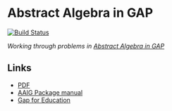 # Abstract Algebra in GAP

[![Build Status][Travis badge]][Travis link]

*Working through problems in [Abstract Algebra in GAP][book]*


## Links

* [PDF]
* [AAIG Package manual][]
* [Gap for Education][]

<!-- Named Links -->
[book]: http://www.math.colostate.edu/~hulpke/CGT/howtogap.pdf
[PDF]: http://yurrriq.codes/abstract-algebra-in-gap/aaig.pdf
[AAIG Package manual]: http://yurrriq.codes/abstract-algebra-in-gap/chap0.html
[Gap for Education]: http://www.math.colostate.edu/~hulpke/CGT/education.html
[Travis badge]: https://travis-ci.org/yurrriq/abstract-algebra-in-gap.svg?branch=master
[Travis link]: https://travis-ci.org/yurrriq/abstract-algebra-in-gap
